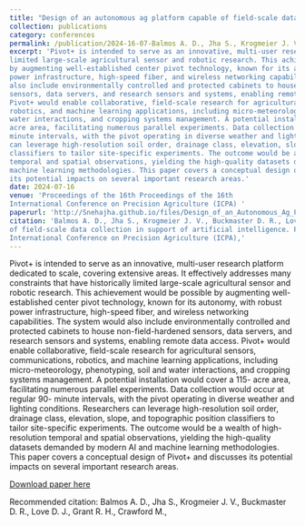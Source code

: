 ```yaml
---
title: "Design of an autonomous ag platform capable of field-scale data collection in support of artificial intelligence."
collection: publications
category: conferences
permalink: /publication/2024-16-07-Balmos A. D., Jha S., Krogmeier J. V., Buckmaster D. R., Love D. J., Grant R. H., Crawford M.,
excerpt: 'Pivot+ is intended to serve as an innovative, multi-user research platform dedicated to scale, covering extensive areas. It effectively addresses many constraints that have historically
limited large-scale agricultural sensor and robotic research. This achievement would be possible
by augmenting well-established center pivot technology, known for its autonomy, with robust
power infrastructure, high-speed fiber, and wireless networking capabilities. The system would
also include environmentally controlled and protected cabinets to house non-field-hardened
sensors, data servers, and research sensors and systems, enabling remote data access.
Pivot+ would enable collaborative, field-scale research for agricultural sensors, communications,
robotics, and machine learning applications, including micro-meteorology, phenotyping, soil and
water interactions, and cropping systems management. A potential installation would cover a 115-
acre area, facilitating numerous parallel experiments. Data collection would occur at regular 90-
minute intervals, with the pivot operating in diverse weather and lighting conditions. Researchers
can leverage high-resolution soil order, drainage class, elevation, slope, and topographic position
classifiers to tailor site-specific experiments. The outcome would be a wealth of high-resolution
temporal and spatial observations, yielding the high-quality datasets demanded by modern AI and
machine learning methodologies. This paper covers a conceptual design of Pivot+ and discusses
its potential impacts on several important research areas.'
date: 2024-07-16
venue: 'Proceedings of the 16th Proceedings of the 16th
International Conference on Precision Agriculture (ICPA) '
paperurl: 'http://Snehajha.github.io/files/Design_of_an_Autonomous_Ag_Platform_Capable_of_Field_Scale_Data_Collection_in_Support_of_Artificial_Intelligence.pdf'
citation: 'Balmos A. D., Jha S., Krogmeier J. V., Buckmaster D. R., Love D. J., Grant R. H., Crawford M.,Brinton C., Wang C., & Cappelleri D. (2024). Design of an autonomous ag platform capable
of field-scale data collection in support of artificial intelligence. Proceedings of the 16th
International Conference on Precision Agriculture (ICPA),'
---
```

Pivot+ is intended to serve as an innovative, multi-user research platform dedicated to scale, covering extensive areas. It effectively addresses many constraints that have historically
limited large-scale agricultural sensor and robotic research. This achievement would be possible
by augmenting well-established center pivot technology, known for its autonomy, with robust
power infrastructure, high-speed fiber, and wireless networking capabilities. The system would
also include environmentally controlled and protected cabinets to house non-field-hardened
sensors, data servers, and research sensors and systems, enabling remote data access.
Pivot+ would enable collaborative, field-scale research for agricultural sensors, communications,
robotics, and machine learning applications, including micro-meteorology, phenotyping, soil and
water interactions, and cropping systems management. A potential installation would cover a 115-
acre area, facilitating numerous parallel experiments. Data collection would occur at regular 90-
minute intervals, with the pivot operating in diverse weather and lighting conditions. Researchers
can leverage high-resolution soil order, drainage class, elevation, slope, and topographic position
classifiers to tailor site-specific experiments. The outcome would be a wealth of high-resolution
temporal and spatial observations, yielding the high-quality datasets demanded by modern AI and
machine learning methodologies. This paper covers a conceptual design of Pivot+ and discusses
its potential impacts on several important research areas.


[Download paper here](http://Snehajha.github.io/files/Design_of_an_Autonomous_Ag_Platform_Capable_of_Field_Scale_Data_Collection_in_Support_of_Artificial_Intelligence.pdf)

Recommended citation: Balmos A. D., Jha S., Krogmeier J. V., Buckmaster D. R., Love D. J., Grant R. H., Crawford M.,